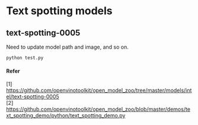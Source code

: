 # Text spotting models

## text-spotting-0005

Need to update model path and image, and so on.
```
python test.py
```

#### Refer
[1] https://github.com/openvinotoolkit/open_model_zoo/tree/master/models/intel/text-spotting-0005 <br>
[2] https://github.com/openvinotoolkit/open_model_zoo/blob/master/demos/text_spotting_demo/python/text_spotting_demo.py <br>